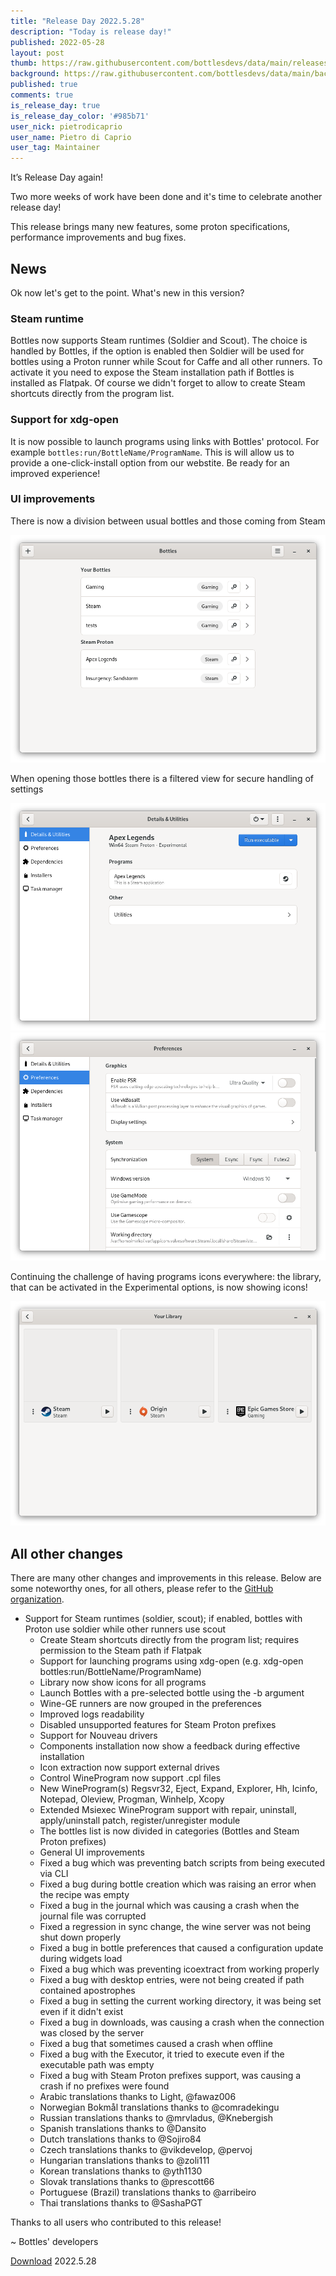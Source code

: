 ```yaml
---
title: "Release Day 2022.5.28"
description: "Today is release day!"
published: 2022-05-28
layout: post
thumb: https://raw.githubusercontent.com/bottlesdevs/data/main/releases/2022.5.28/release-day.png
background: https://raw.githubusercontent.com/bottlesdevs/data/main/backgrounds/2022.5.28.png
published: true
comments: true
is_release_day: true
is_release_day_color: '#985b71'
user_nick: pietrodicaprio
user_name: Pietro di Caprio
user_tag: Maintainer
---
```


It’s Release Day again!

Two more weeks of work have been done and it's time to celebrate another release day!

This release brings many new features, some proton specifications, performance 
improvements and bug fixes.

## News
Ok now let's get to the point. What's new in this version?

### Steam runtime
Bottles now supports Steam runtimes (Soldier and Scout). The choice is handled by Bottles, if the option is enabled then Soldier will be used for bottles using a Proton runner while Scout for Caffe and all other runners. To activate it you need to expose the Steam installation path if Bottles is installed as Flatpak.
Of course we didn't forget to allow to create Steam shortcuts directly from the program list.

### Support for xdg-open
It is now possible to launch programs using links with Bottles' protocol. For example `bottles:run/BottleName/ProgramName`. This is will allow us to provide a one-click-install option from our webstite. Be ready for an improved experience!

### UI improvements
There is now a division between usual bottles and those coming from Steam

![Bottles - New bottles list](/uploads/bottles-list-groups.png)

When opening those bottles there is a filtered view for secure handling of settings

<div class="grid-pics">
    <img src="/uploads/bottles-steam-proton-prefixe-details.png" tooltip="Proton details" />
    <img src="/uploads/bottles-steam-proton-prefixe-preferences.png" tooltip="Proton preferences" />
</div>

Continuing the challenge of having programs icons everywhere: the library, that can be activated in the Experimental options, is now showing icons!

![Bottles - Icons in library](/uploads/bottles-library-icons.png)

## All other changes
There are many other changes and improvements in this release. Below are 
some noteworthy ones, for all others, please refer to the 
[GitHub organization](https://github.com/bottlesdevs).

* Support for Steam runtimes (soldier, scout); if enabled, bottles with Proton use soldier while other runners use scout
  * Create Steam shortcuts directly from the program list; requires permission to the Steam path if Flatpak
  * Support for launching programs using xdg-open (e.g. xdg-open bottles:run/BottleName/ProgramName)
  * Library now show icons for all programs
  * Launch Bottles with a pre-selected bottle using the -b argument
  * Wine-GE runners are now grouped in the preferences
  * Improved logs readability
  * Disabled unsupported features for Steam Proton prefixes
  * Support for Nouveau drivers
  * Components installation now show a feedback during effective installation
  * Icon extraction now support external drives
  * Control WineProgram now support .cpl files
  * New WineProgram(s) Regsvr32, Eject, Expand, Explorer, Hh, Icinfo, Notepad, Oleview, Progman, Winhelp, Xcopy
  * Extended Msiexec WineProgram support with repair, uninstall, apply/uninstall patch, register/unregister module
  * The bottles list is now divided in categories (Bottles and Steam Proton prefixes)
  * General UI improvements
  * Fixed a bug which was preventing batch scripts from being executed via CLI
  * Fixed a bug during bottle creation which was raising an error when the recipe was empty
  * Fixed a bug in the journal which was causing a crash when the journal file was corrupted
  * Fixed a regression in sync change, the wine server was not being shut down properly
  * Fixed a bug in bottle preferences that caused a configuration update during widgets load
  * Fixed a bug which was preventing icoextract from working properly
  * Fixed a bug with desktop entries, were not being created if path contained apostrophes
  * Fixed a bug in setting the current working directory, it was being set even if it didn't exist
  * Fixed a bug in downloads, was causing a crash when the connection was closed by the server
  * Fixed a bug that sometimes caused a crash when offline
  * Fixed a bug with the Executor, it tried to execute even if the executable path was empty
  * Fixed a bug with Steam Proton prefixes support, was causing a crash if no prefixes were found
  * Arabic translations thanks to Light, @fawaz006
  * Norwegian Bokmål translations thanks to @comradekingu
  * Russian translations thanks to @mrvladus, @Knebergish
  * Spanish translations thanks to @Dansito
  * Dutch translations thanks to @Sojiro84
  * Czech translations thanks to @vikdevelop, @pervoj
  * Hungarian translations thanks to @zoli111
  * Korean translations thanks to @yth1130
  * Slovak translations thanks to @prescott66
  * Portuguese (Brazil) translations thanks to @arribeiro
  * Thai translations thanks to @SashaPGT

Thanks to all users who contributed to this release!

~ Bottles' developers

<a class="button" href="/download" style="">Download</a> 2022.5.28
